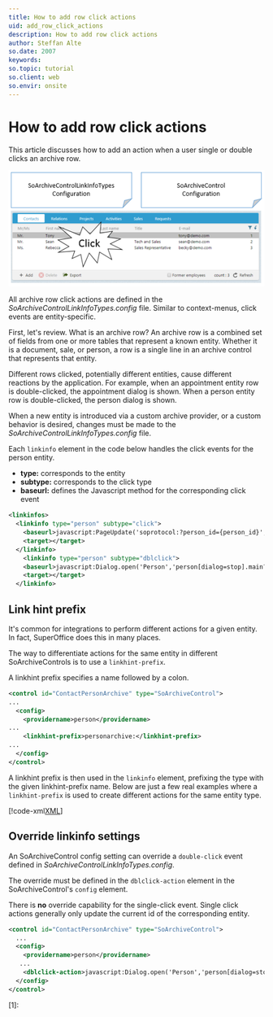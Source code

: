 ```yaml
---
title: How to add row click actions
uid: add_row_click_actions
description: How to add row click actions
author: Steffan Alte
so.date: 2007
keywords:
so.topic: tutorial
so.client: web
so.envir: onsite
---
```


# How to add row click actions

This article discusses how to add an action when a user single or double clicks an archive row.

![Archive row click action][img1]

All archive row click actions are defined in the *SoArchiveControlLinkInfoTypes.config* file. Similar to context-menus, click events are entity-specific.

First, let's review. What is an archive row? An archive row is a combined set of fields from one or more tables that represent a known entity. Whether it is a document, sale, or person, a row is a single line in an archive control that represents that entity.

Different rows clicked, potentially different entities, cause different reactions by the application. For example, when an appointment entity row is double-clicked, the appointment dialog is shown. When a person entity row is double-clicked, the person dialog is shown.

When a new entity is introduced via a custom archive provider, or a custom behavior is desired, changes must be made to the *SoArchiveControlLinkInfoTypes.config* file.

Each `linkinfo` element in the code below handles the click events for the person entity.

* **type:** corresponds to the entity
* **subtype:** corresponds to the click type
* **baseurl:** defines the Javascript method for the corresponding click event

```xml
<linkinfos>
  <linkinfo type="person" subtype="click">
    <baseurl>javascript:PageUpdate('soprotocol:?person_id={person_id}','');</baseurl>
    <target></target>
  </linkinfo>
    <linkinfo type="person" subtype="dblclick">
    <baseurl>javascript:Dialog.open('Person','person[dialog=stop].main?person_id={person_id}','RefreshContactAndPersonCurrent()');</baseurl>
    <target></target>
  </linkinfo>
```

## Link hint prefix

It's common for integrations to perform different actions for a given entity. In fact, SuperOffice does this in many places.

The way to differentiate actions for the same entity in different SoArchiveControls is to use a `linkhint-prefix`.

A linkhint prefix specifies a name followed by a colon.

``` xml
<control id="ContactPersonArchive" type="SoArchiveControl">
...
  <config>
    <providername>person</providername>
...
    <linkhint-prefix>personarchive:</linkhint-prefix>
...
  </config>
</control>
```

A linkhint prefix is then used in the `linkinfo` element, prefixing the type with the given linkhint-prefix name. Below are just a few real examples where a `linkhint-prefix` is used to create different actions for the same entity type.

[!code-xml[XML](includes/linkinfo.xml)]

## Override linkinfo settings

An SoArchiveControl config setting can override a `double-click` event defined in *SoArchiveControlLinkInfoTypes.config*.

The override must be defined in the `dblclick-action` element in the SoArchiveControl's `config` element.

There is **no** override capability for the single-click event. Single click actions generally only update the current id of the corresponding entity.

``` xml
<control id="ContactPersonArchive" type="SoArchiveControl">
  ...
  <config>
    <providername>person</providername>
   ...
    <dblclick-action>javascript:Dialog.open('Person','person[dialog=stop].main[mode=edit;new=true]?person_id=0','ContactPersonArchiveArchiveControl.RefreshList()');</dblclick-action>
  </config>
</control>
```

<!-- Referenced links -->
[1]:

<!-- Referenced images -->
[img1]: media/web-archive-row-click-action.png
